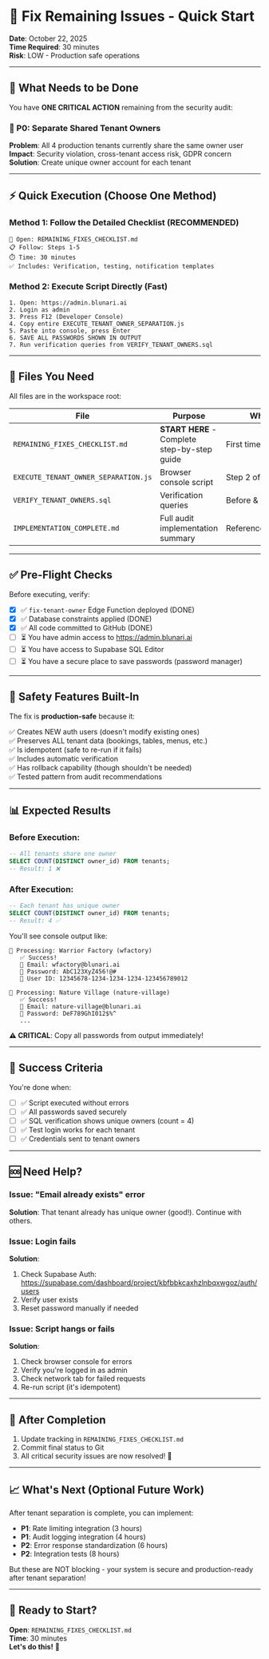 # 🚀 Fix Remaining Issues - Quick Start

**Date**: October 22, 2025  
**Time Required**: 30 minutes  
**Risk**: LOW - Production safe operations

---

## 🎯 What Needs to be Done

You have **ONE CRITICAL ACTION** remaining from the security audit:

### 🔴 P0: Separate Shared Tenant Owners

**Problem**: All 4 production tenants currently share the same owner user  
**Impact**: Security violation, cross-tenant access risk, GDPR concern  
**Solution**: Create unique owner account for each tenant

---

## ⚡ Quick Execution (Choose One Method)

### Method 1: Follow the Detailed Checklist (RECOMMENDED)
```
📄 Open: REMAINING_FIXES_CHECKLIST.md
📋 Follow: Steps 1-5
⏱️ Time: 30 minutes
✅ Includes: Verification, testing, notification templates
```

### Method 2: Execute Script Directly (Fast)
```
1. Open: https://admin.blunari.ai
2. Login as admin
3. Press F12 (Developer Console)
4. Copy entire EXECUTE_TENANT_OWNER_SEPARATION.js
5. Paste into console, press Enter
6. SAVE ALL PASSWORDS SHOWN IN OUTPUT
7. Run verification queries from VERIFY_TENANT_OWNERS.sql
```

---

## 📁 Files You Need

All files are in the workspace root:

| File | Purpose | When to Use |
|------|---------|-------------|
| `REMAINING_FIXES_CHECKLIST.md` | **START HERE** - Complete step-by-step guide | First time execution |
| `EXECUTE_TENANT_OWNER_SEPARATION.js` | Browser console script | Step 2 of checklist |
| `VERIFY_TENANT_OWNERS.sql` | Verification queries | Before & after execution |
| `IMPLEMENTATION_COMPLETE.md` | Full audit implementation summary | Reference/documentation |

---

## ✅ Pre-Flight Checks

Before executing, verify:

- [x] ✅ `fix-tenant-owner` Edge Function deployed (DONE)
- [x] ✅ Database constraints applied (DONE)
- [x] ✅ All code committed to GitHub (DONE)
- [ ] ⏳ You have admin access to https://admin.blunari.ai
- [ ] ⏳ You have access to Supabase SQL Editor
- [ ] ⏳ You have a secure place to save passwords (password manager)

---

## 🚨 Safety Features Built-In

The fix is **production-safe** because it:

✅ Creates NEW auth users (doesn't modify existing ones)  
✅ Preserves ALL tenant data (bookings, tables, menus, etc.)  
✅ Is idempotent (safe to re-run if it fails)  
✅ Includes automatic verification  
✅ Has rollback capability (though shouldn't be needed)  
✅ Tested pattern from audit recommendations

---

## 📊 Expected Results

### Before Execution:
```sql
-- All tenants share one owner
SELECT COUNT(DISTINCT owner_id) FROM tenants;
-- Result: 1 ❌
```

### After Execution:
```sql
-- Each tenant has unique owner
SELECT COUNT(DISTINCT owner_id) FROM tenants;
-- Result: 4 ✅
```

You'll see console output like:
```
🔧 Processing: Warrior Factory (wfactory)
   ✅ Success!
   📧 Email: wfactory@blunari.ai
   🔑 Password: AbC123XyZ456!@#
   👤 User ID: 12345678-1234-1234-1234-123456789012

🔧 Processing: Nature Village (nature-village)
   ✅ Success!
   📧 Email: nature-village@blunari.ai
   🔑 Password: DeF789GhI012$%^
   ...
```

**⚠️ CRITICAL**: Copy all passwords from output immediately!

---

## 🎯 Success Criteria

You're done when:

- [ ] ✅ Script executed without errors
- [ ] ✅ All passwords saved securely
- [ ] ✅ SQL verification shows unique owners (count = 4)
- [ ] ✅ Test login works for each tenant
- [ ] ✅ Credentials sent to tenant owners

---

## 🆘 Need Help?

### Issue: "Email already exists" error
**Solution**: That tenant already has unique owner (good!). Continue with others.

### Issue: Login fails
**Solution**: 
1. Check Supabase Auth: https://supabase.com/dashboard/project/kbfbbkcaxhzlnbqxwgoz/auth/users
2. Verify user exists
3. Reset password manually if needed

### Issue: Script hangs or fails
**Solution**: 
1. Check browser console for errors
2. Verify you're logged in as admin
3. Check network tab for failed requests
4. Re-run script (it's idempotent)

---

## 🎉 After Completion

1. Update tracking in `REMAINING_FIXES_CHECKLIST.md`
2. Commit final status to Git
3. All critical security issues are now resolved! 🎊

---

## 📈 What's Next (Optional Future Work)

After tenant separation is complete, you can implement:

- **P1**: Rate limiting integration (3 hours)
- **P1**: Audit logging integration (4 hours)
- **P2**: Error response standardization (6 hours)
- **P2**: Integration tests (8 hours)

But these are NOT blocking - your system is secure and production-ready after tenant separation!

---

## 🚀 Ready to Start?

**Open**: `REMAINING_FIXES_CHECKLIST.md`  
**Time**: 30 minutes  
**Let's do this!** 💪
